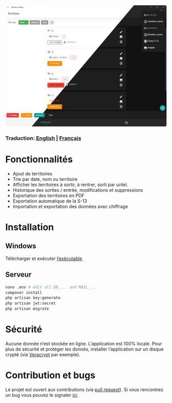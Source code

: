 ![Capture d'écran](https://raw.githubusercontent.com/osajw/terr-helper/main/doc/images/screenshot.png)

### Traduction: [English](README.md) | [Français](README.fr.md)

# Fonctionnalités

- Ajout de territoires
- Trie par date, nom ou territoire
- Afficher les territoires à sortir, à rentrer, sorti par untel.
- Historique des sorties / entrée, modifications et suppressions
- Exportation des territoires en PDF
- Exportation automatique de la S-13
- Importation et exportation des données avec chiffrage

# Installation
## Windows
Télécharger et exécuter [l’exécutable](https://github.com/osajw/terr-helper/releases/download/v1.1.0/Territory-Helper-Setup-1.1.0.exe).

## Serveur
```sh
nano .env # edit all DB_... and MAIL_...
composer install
php artisan key:generate
php artisan jwt:secret
php artisan migrate
```

# Sécurité
Aucune donnée n’est stockée en ligne. L’application est 100% locale. Pour plus de sécurité et protéger les donnés, installer l’application sur un disque crypté (via [Veracrypt](https://www.veracrypt.fr/code/VeraCrypt/) par exemple).

# Contribution et bugs
Le projet est ouvert aux contributions (via [pull request](https://github.com/osajw/terr-helper/pulls)). Si vous rencontrez un bug vous pouvez le signaler [ici](https://github.com/osajw/terr-helper/issues).
